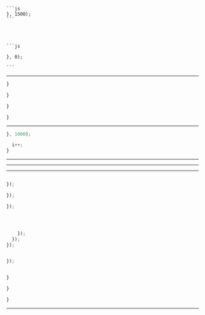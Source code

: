 



    ```js
    }, 1500);
    ```




    ```js

    }, 0);

    ```






---


```js
}

```



```js
}

```


```js
}


```





```js
}

```


---








  ```js
  }, 1000);

    i++;
  }
  ```


---






---








---





```js

});

});

```




```js
});
```




```js



    });
  });
});
```



```js

});


}

}

}
```


---

